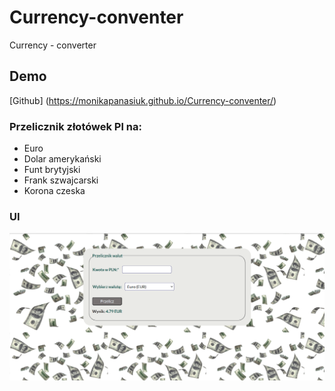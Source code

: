 # Currency-conventer
Currency - converter
##  Demo 
[Github] (https://monikapanasiuk.github.io/Currency-conventer/)
### Przelicznik złotówek Pl na:
- Euro
- Dolar amerykański
- Funt brytyjski
- Frank szwajcarski
- Korona czeska
### UI 
![Przelicznik walut](https://github.com/MonikaPanasiuk/Currency-conventer/blob/main/images/Przelicznik%20walut%20UI.png?raw=true)

